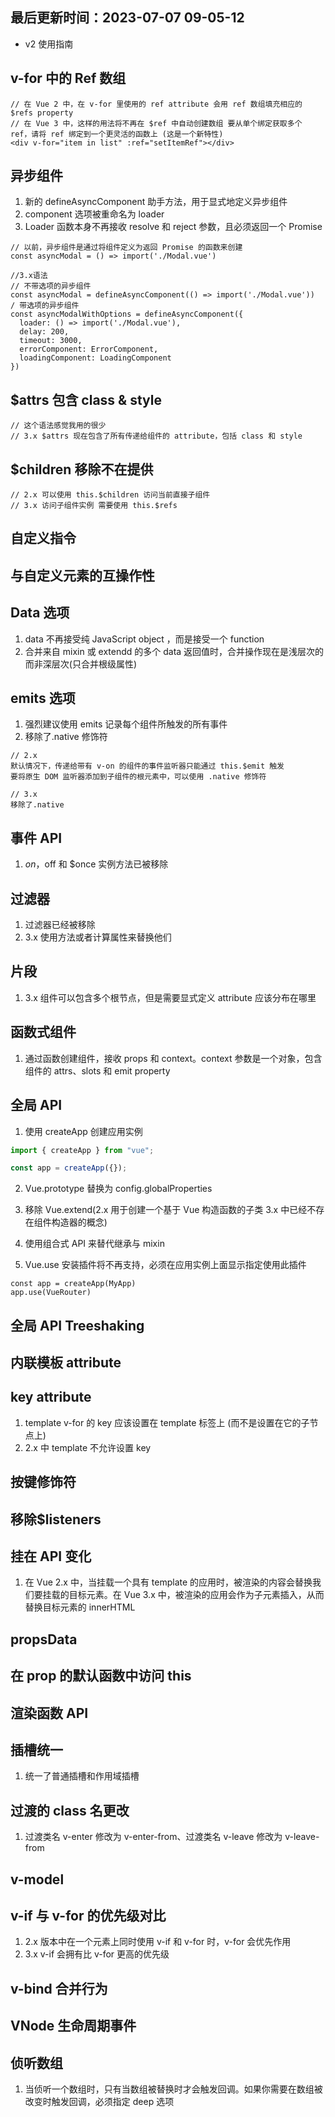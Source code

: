 <!--
 * @Description: 
 * @Author: panrui
 * @Date: 2023-07-07 08:56:56
 * @LastEditTime: 2023-07-07 09:05:12
 * @LastEditors: panrui
 * 不忘初心,不负梦想
-->

## 最后更新时间：2023-07-07 09-05-12

- v2 使用指南

## v-for 中的 Ref 数组

```
// 在 Vue 2 中，在 v-for 里使用的 ref attribute 会用 ref 数组填充相应的 $refs property
// 在 Vue 3 中，这样的用法将不再在 $ref 中自动创建数组 要从单个绑定获取多个 ref，请将 ref 绑定到一个更灵活的函数上 (这是一个新特性)
<div v-for="item in list" :ref="setItemRef"></div>
```

## 异步组件

1. 新的 defineAsyncComponent 助手方法，用于显式地定义异步组件
2. component 选项被重命名为 loader
3. Loader 函数本身不再接收 resolve 和 reject 参数，且必须返回一个 Promise

```
// 以前，异步组件是通过将组件定义为返回 Promise 的函数来创建
const asyncModal = () => import('./Modal.vue')

//3.x语法
// 不带选项的异步组件
const asyncModal = defineAsyncComponent(() => import('./Modal.vue'))
/ 带选项的异步组件
const asyncModalWithOptions = defineAsyncComponent({
  loader: () => import('./Modal.vue'),
  delay: 200,
  timeout: 3000,
  errorComponent: ErrorComponent,
  loadingComponent: LoadingComponent
})
```

## $attrs 包含 class & style

```
// 这个语法感觉我用的很少
// 3.x $attrs 现在包含了所有传递给组件的 attribute，包括 class 和 style
```

## $children 移除不在提供

```
// 2.x 可以使用 this.$children 访问当前直接子组件
// 3.x 访问子组件实例 需要使用 this.$refs
```

## 自定义指令

## 与自定义元素的互操作性

## Data 选项

1. data 不再接受纯 JavaScript object ，而是接受一个 function
2. 合并来自 mixin 或 extendd 的多个 data 返回值时，合并操作现在是浅层次的而非深层次(只合并根级属性)

## emits 选项

1. 强烈建议使用 emits 记录每个组件所触发的所有事件
2. 移除了.native 修饰符

```
// 2.x
默认情况下，传递给带有 v-on 的组件的事件监听器只能通过 this.$emit 触发
要将原生 DOM 监听器添加到子组件的根元素中，可以使用 .native 修饰符

// 3.x
移除了.native
```

## 事件 API

1. $on，$off 和 $once 实例方法已被移除

## 过滤器

1. 过滤器已经被移除
2. 3.x 使用方法或者计算属性来替换他们

## 片段

1. 3.x 组件可以包含多个根节点，但是需要显式定义 attribute 应该分布在哪里

## 函数式组件

1. 通过函数创建组件，接收 props 和 context。context 参数是一个对象，包含组件的 attrs、slots 和 emit property

## 全局 API

1. 使用 createApp 创建应用实例

```js
import { createApp } from "vue";

const app = createApp({});
```

2. Vue.prototype 替换为 config.globalProperties

3. 移除 Vue.extend(2.x 用于创建一个基于 Vue 构造函数的子类 3.x 中已经不存在组件构造器的概念)

4. 使用组合式 API 来替代继承与 mixin

5. Vue.use 安装插件将不再支持，必须在应用实例上面显示指定使用此插件

```
const app = createApp(MyApp)
app.use(VueRouter)
```

## 全局 API Treeshaking

## 内联模板 attribute

## key attribute

1. template v-for 的 key 应该设置在 template 标签上 (而不是设置在它的子节点上)
2. 2.x 中 template 不允许设置 key

## 按键修饰符

## 移除$listeners

## 挂在 API 变化

1. 在 Vue 2.x 中，当挂载一个具有 template 的应用时，被渲染的内容会替换我们要挂载的目标元素。在 Vue 3.x 中，被渲染的应用会作为子元素插入，从而替换目标元素的 innerHTML

## propsData

## 在 prop 的默认函数中访问 this

## 渲染函数 API

## 插槽统一

1. 统一了普通插槽和作用域插槽

## 过渡的 class 名更改

1. 过渡类名 v-enter 修改为 v-enter-from、过渡类名 v-leave 修改为 v-leave-from

## v-model

## v-if 与 v-for 的优先级对比

1. 2.x 版本中在一个元素上同时使用 v-if 和 v-for 时，v-for 会优先作用
2. 3.x v-if 会拥有比 v-for 更高的优先级

## v-bind 合并行为

## VNode 生命周期事件

## 侦听数组

1. 当侦听一个数组时，只有当数组被替换时才会触发回调。如果你需要在数组被改变时触发回调，必须指定 deep 选项